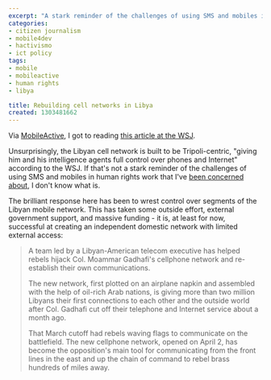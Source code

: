 ```yaml
---
excerpt: "A stark reminder of the challenges of using SMS and mobiles in human rights work"
categories:
- citizen journalism
- mobile4dev
- hactivismo
- ict policy
tags:
- mobile
- mobileactive
- human rights
- libya

title: Rebuilding cell networks in Libya
created: 1303481662
---
```

Via <a href="https://www.mobileactive.org/mobile-minute-4-15-2011">MobileActive</a>, I got to reading <a href="https://online.wsj.com/article/SB10001424052748703841904576256512991215284.html">this article at the WSJ</a>.

Unsurprisingly, the Libyan cell network is built to be Tripoli-centric, "giving him and his intelligence agents full control over phones and Internet" according to the WSJ.  If that's not a stark reminder of the challenges of using SMS and mobiles in human rights work that I've <a href="https://joncamfield.com/blog/2009.05/after_the_sms_honeymoon.html">been concerned about</a>, I don't know what is.

The brilliant response here has been to wrest control over segments of the Libyan mobile network.  This has taken some outside effort, external government support, and massive funding - it is, at least for now, successful at creating an independent domestic network with limited external access:

<blockquote>A team led by a Libyan-American telecom executive has helped rebels hijack Col. Moammar Gadhafi's cellphone network and re-establish their own communications.

The new network, first plotted on an airplane napkin and assembled with the help of oil-rich Arab nations, is giving more than two million Libyans their first connections to each other and the outside world after Col. Gadhafi cut off their telephone and Internet service about a month ago.

That March cutoff had rebels waving flags to communicate on the battlefield. The new cellphone network, opened on April 2, has become the opposition's main tool for communicating from the front lines in the east and up the chain of command to rebel brass hundreds of miles away.</blockquote>
